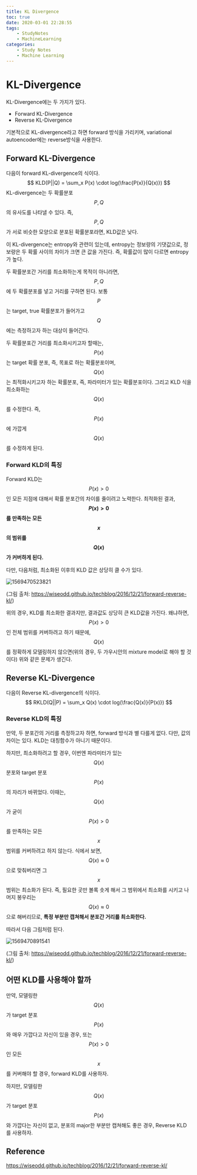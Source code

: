 ```yaml
---
title: KL Divergence
toc: true
date: 2020-03-01 22:28:55
tags:
	- StudyNotes
	- MachineLearning
categories:
	- Study Notes
	- Machine Learning
---
```




# KL-Divergence



KL-Divergence에는 두 가지가 있다.

- Forward KL-Divergence
- Reverse KL-Divergence



기본적으로 KL-divergence라고 하면 forward 방식을 가리키며, variational autoencoder에는 reverse방식을 사용한다.



## Forward KL-Divergence

다음이 forward KL-divergence의 식이다.
$$
KLD(P||Q) = \sum_x P(x) \cdot log(\frac{P(x)}{Q(x)})
$$
KL-divergence는 두 확률분포 $$P,Q$$의 유사도를 나타낼 수 있다. 즉, $$P,Q$$가 서로 비슷한 모양으로 분포된 확률분포라면, KLD값은 낮다.

이 KL-divergence는 entropy와 관련이 있는데, entropy는 정보량의 기댓값으로, 정보량은 두 확률 사이의 차이가 크면 큰 값을 가진다. 즉, 확률값이 많이 다르면 entropy가 높다.

두 확률분포간 거리를 최소화하는게 목적이 아니라면, $$P,Q$$에 두 확률분포를 넣고 거리를 구하면 된다. 보통 $$P$$는 target, true 확률분포가 들어가고 $$Q$$에는 측정하고자 하는 대상이 들어간다.

두 확률분포간 거리를 최소화시키고자 할때는, $$P(x)$$는 target 확률 분포, 즉, 목표로 하는 확률분포이며, $$Q(x)$$는 최적화시키고자 하는 확률분포, 즉, 파라미터가 있는 확률분포이다. 그리고 KLD 식을 최소화하는 $$Q(x)$$를 수정한다. 즉, $$P(x)$$에 가깝게 $$Q(x)$$를 수정하게 된다.



### Forward KLD의 특징

Forward KLD는 $$P(x)>0$$인 모든 지점에 대해서 확률 분포간의 차이를 줄이려고 노력한다. 최적화된 결과, **$$P(x)>0$$를 만족하는 모든 $$x$$의 범위를 $$Q(x)$$가 커버하게 된다.**

다만, 다음처럼, 최소화된 이후의 KLD 값은 상당히 클 수가 있다.

![1569470523821](https://raw.githubusercontent.com/wayexists02/my-study-note/image/typora/image/1569470523821.png)

(그림 출처: https://wiseodd.github.io/techblog/2016/12/21/forward-reverse-kl/)

위의 경우, KLD를 최소화한 결과지만, 결과값도 상당히 큰 KLD값을 가진다. 왜냐하면, $$P(x)>0$$인 전체 범위를 커버하려고 하기 때문에, $$Q(x)$$를 정확하게 모델링하지 않으면(위의 경우, 두 가우시안의 mixture model로 해야 할 것이다) 위와 같은 문제가 생긴다.





## Reverse KL-Divergence

다음이 Reverse KL-divergence의 식이다.
$$
RKLD(Q||P) = \sum_x Q(x) \cdot log(\frac{Q(x)}{P(x)})
$$


### Reverse KLD의 특징

만약, 두 분포간의 거리를 측정하고자 하면, forward 방식과 별 다를게 없다. 다만, 값의 차이는 있다. KLD는 대칭함수가 아니기 때문이다.

하지만, 최소화하려고 할 경우, 이번엔 파라미터가 있는 $$Q(x)$$분포와 target 분포 $$P(x)$$의 자리가 바뀌었다. 이때는, $$Q(x)$$가 굳이 $$P(x)>0$$를 만족하는 모든 $$x$$범위를 커버하려고 하지 않는다. 식에서 보면, $$Q(x) \approx 0$$으로 맞춰버리면 그 $$x$$범위는 최소화가 된다. 즉, 필요한 곳만 볼록 솟게 해서 그 범위에서 최소화를 시키고 나머지 봉우리는 $$Q(x) \approx 0$$으로 해버리므로, **특정 부분만 캡쳐해서 분포간 거리를 최소화한다.**

따라서 다음 그림처럼 된다.

![1569470891541](https://raw.githubusercontent.com/wayexists02/my-study-note/image/typora/image/1569470891541.png)

(그림 출처: https://wiseodd.github.io/techblog/2016/12/21/forward-reverse-kl/)



## 어떤 KLD를 사용해야 할까

만약, 모델링한 $$Q(x)$$가 target 분포 $$P(x)$$와 매우 가깝다고 자신이 있을 경우, 또는 $$P(x)>0$$인 모든 $$x$$를 커버해야 할 경우, forward KLD를 사용하자.

하지만, 모델링한 $$Q(x)$$가 target 분포 $$P(x)$$와 가깝다는 자신이 없고, 분포의 major한 부분만 캡쳐해도 좋은 경우, Reverse KLD를 사용하자.



## Reference

https://wiseodd.github.io/techblog/2016/12/21/forward-reverse-kl/